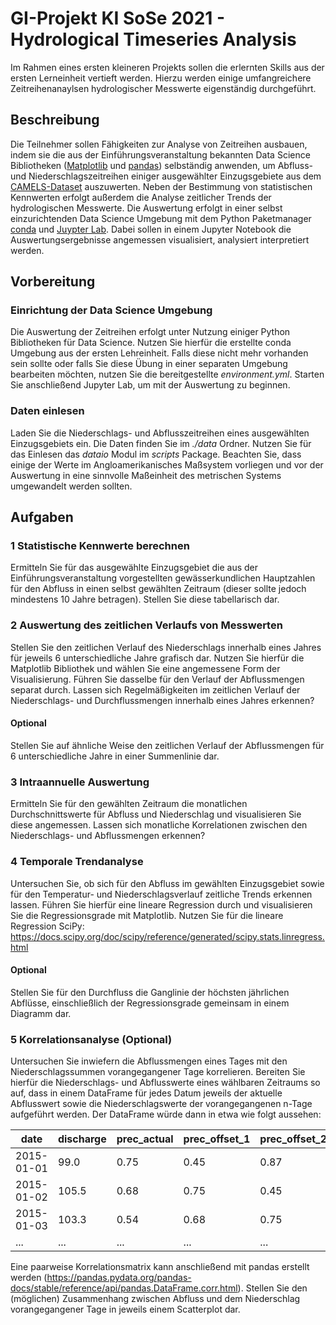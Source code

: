 # GI-Projekt KI SoSe 2021 - Hydrological Timeseries Analysis
Im Rahmen eines ersten kleineren Projekts sollen die erlernten Skills aus der ersten Lerneinheit vertieft werden. Hierzu
werden einige umfangreichere Zeitreihenanaylsen hydrologischer Messwerte eigenständig durchgeführt.

## Beschreibung
Die Teilnehmer sollen Fähigkeiten zur Analyse von Zeitreihen ausbauen, indem sie die aus der Einführungsveranstaltung
bekannten Data Science Bibliotheken ([Matplotlib](https://matplotlib.org/) und [pandas](https://pandas.pydata.org/))
selbständig anwenden, um Abfluss- und Niederschlagszeitreihen einiger ausgewählter Einzugsgebiete aus dem
[CAMELS-Dataset](./data/README.md) auszuwerten. Neben der Bestimmung von statistischen Kennwerten erfolgt außerdem die
Analyse zeitlicher Trends der hydrologischen Messwerte. Die Auswertung erfolgt in einer selbst einzurichtenden Data
Science Umgebung mit dem Python Paketmanager [conda](https://docs.conda.io/) und [Juypter Lab](https://jupyterlab.readthedocs.io/).
Dabei sollen in einem Jupyter Notebook die Auswertungsergebnisse angemessen visualisiert, analysiert interpretiert werden.

## Vorbereitung
### Einrichtung der Data Science Umgebung
Die Auswertung der Zeitreihen erfolgt unter Nutzung einiger Python Bibliotheken für Data Science. Nutzen Sie hierfür die
erstellte conda Umgebung aus der ersten Lehreinheit. Falls diese nicht mehr vorhanden sein sollte oder falls Sie diese
Übung in einer separaten Umgebung bearbeiten möchten, nutzen Sie die bereitgestellte _environment.yml_. Starten Sie
anschließend Jupyter Lab, um mit der Auswertung zu beginnen.
### Daten einlesen
Laden Sie die Niederschlags- und Abflusszeitreihen eines ausgewählten Einzugsgebiets ein. Die Daten finden Sie im
_./data_ Ordner. Nutzen Sie für das Einlesen das _dataio_ Modul im _scripts_ Package. Beachten Sie, dass einige der Werte
im Angloamerikanisches Maßsystem vorliegen und vor der Auswertung in eine sinnvolle Maßeinheit des metrischen Systems
umgewandelt werden sollten.

## Aufgaben
### 1 Statistische Kennwerte berechnen
Ermitteln Sie für das ausgewählte Einzugsgebiet die aus der Einführungsveranstaltung vorgestellten gewässerkundlichen
Hauptzahlen für den Abfluss in einen selbst gewählten Zeitraum (dieser sollte jedoch mindestens 10 Jahre betragen). Stellen Sie
diese tabellarisch dar.
### 2 Auswertung des zeitlichen Verlaufs von Messwerten
Stellen Sie den zeitlichen Verlauf des Niederschlags innerhalb eines Jahres für jeweils 6 unterschiedliche Jahre grafisch
dar. Nutzen Sie hierfür die Matplotlib Bibliothek und wählen Sie eine angemessene Form der Visualisierung. Führen Sie
dasselbe für den Verlauf der Abflussmengen separat durch. Lassen sich Regelmäßigkeiten im zeitlichen Verlauf der Niederschlags-
und Durchflussmengen innerhalb eines Jahres erkennen?
#### Optional
Stellen Sie auf ähnliche Weise den zeitlichen Verlauf der Abflussmengen für 6 unterschiedliche Jahre in einer
Summenlinie dar.
### 3 Intraannuelle Auswertung
Ermitteln Sie für den gewählten Zeitraum die monatlichen Durchschnittswerte für Abfluss und Niederschlag und visualisieren Sie
diese angemessen. Lassen sich monatliche Korrelationen zwischen den Niederschlags- und Abflussmengen erkennen?
### 4 Temporale Trendanalyse
Untersuchen Sie, ob sich für den Abfluss im gewählten Einzugsgebiet sowie für den Temperatur- und Niederschlagsverlauf
zeitliche Trends erkennen lassen. Führen Sie hierfür eine lineare Regression durch und visualisieren Sie die
Regressionsgrade mit Matplotlib. Nutzen Sie für die lineare Regression SciPy: https://docs.scipy.org/doc/scipy/reference/generated/scipy.stats.linregress.html
#### Optional
Stellen Sie für den Durchfluss die Ganglinie der höchsten jährlichen Abflüsse, einschließlich der Regressionsgrade
gemeinsam in einem Diagramm dar.
### 5 Korrelationsanalyse (Optional)
Untersuchen Sie inwiefern die Abflussmengen eines Tages mit den Niederschlagssummen vorangegangener Tage korrelieren. Bereiten
Sie hierfür die Niederschlags- und Abflusswerte eines wählbaren Zeitraums so auf, dass in einem DataFrame für jedes Datum
jeweils der aktuelle Abflusswert sowie die Niederschlagswerte der vorangegangenen n-Tage aufgeführt werden. Der DataFrame
würde dann in etwa wie folgt aussehen:  

| date       | discharge | prec_actual | prec_offset_1 | prec_offset_2 | ... |
|------------|-----------|-------------|---------------|---------------|-----|
| 2015-01-01 | 99.0      | 0.75        | 0.45          | 0.87          | ... |
| 2015-01-02 | 105.5     | 0.68        | 0.75          | 0.45          | ... |
| 2015-01-03 | 103.3     | 0.54        | 0.68          | 0.75          | ... |
| ...        | ...       | ...         | ...           | ...           |     |  

Eine paarweise Korrelationsmatrix kann anschließend mit pandas erstellt werden
(https://pandas.pydata.org/pandas-docs/stable/reference/api/pandas.DataFrame.corr.html).
Stellen Sie den (möglichen) Zusammenhang zwischen Abfluss und dem Niederschlag vorangegangener Tage in jeweils einem
Scatterplot dar.


